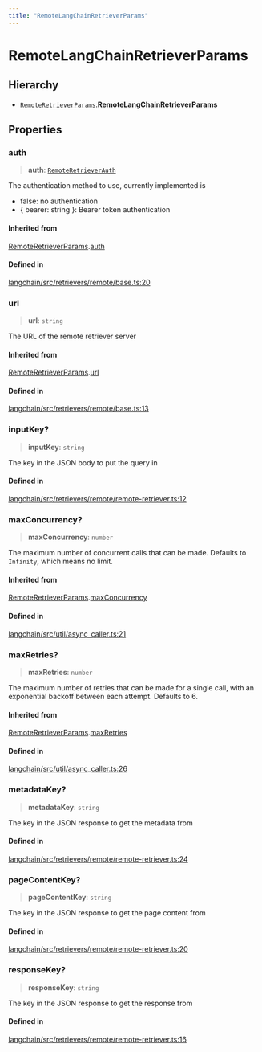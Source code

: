 ```yaml
---
title: "RemoteLangChainRetrieverParams"
---
```


# RemoteLangChainRetrieverParams

## Hierarchy

- [`RemoteRetrieverParams`](RemoteRetrieverParams.md).**RemoteLangChainRetrieverParams**

## Properties

### auth

> **auth**: [`RemoteRetrieverAuth`](../types/RemoteRetrieverAuth.md)

The authentication method to use, currently implemented is

- false: no authentication
- { bearer: string }: Bearer token authentication

#### Inherited from

[RemoteRetrieverParams](RemoteRetrieverParams.md).[auth](RemoteRetrieverParams.md#auth)

#### Defined in

[langchain/src/retrievers/remote/base.ts:20](https://github.com/hwchase17/langchainjs/blob/ddf2996/langchain/src/retrievers/remote/base.ts#L20)

### url

> **url**: `string`

The URL of the remote retriever server

#### Inherited from

[RemoteRetrieverParams](RemoteRetrieverParams.md).[url](RemoteRetrieverParams.md#url)

#### Defined in

[langchain/src/retrievers/remote/base.ts:13](https://github.com/hwchase17/langchainjs/blob/ddf2996/langchain/src/retrievers/remote/base.ts#L13)

### inputKey?

> **inputKey**: `string`

The key in the JSON body to put the query in

#### Defined in

[langchain/src/retrievers/remote/remote-retriever.ts:12](https://github.com/hwchase17/langchainjs/blob/ddf2996/langchain/src/retrievers/remote/remote-retriever.ts#L12)

### maxConcurrency?

> **maxConcurrency**: `number`

The maximum number of concurrent calls that can be made.
Defaults to `Infinity`, which means no limit.

#### Inherited from

[RemoteRetrieverParams](RemoteRetrieverParams.md).[maxConcurrency](RemoteRetrieverParams.md#maxconcurrency)

#### Defined in

[langchain/src/util/async_caller.ts:21](https://github.com/hwchase17/langchainjs/blob/ddf2996/langchain/src/util/async_caller.ts#L21)

### maxRetries?

> **maxRetries**: `number`

The maximum number of retries that can be made for a single call,
with an exponential backoff between each attempt. Defaults to 6.

#### Inherited from

[RemoteRetrieverParams](RemoteRetrieverParams.md).[maxRetries](RemoteRetrieverParams.md#maxretries)

#### Defined in

[langchain/src/util/async_caller.ts:26](https://github.com/hwchase17/langchainjs/blob/ddf2996/langchain/src/util/async_caller.ts#L26)

### metadataKey?

> **metadataKey**: `string`

The key in the JSON response to get the metadata from

#### Defined in

[langchain/src/retrievers/remote/remote-retriever.ts:24](https://github.com/hwchase17/langchainjs/blob/ddf2996/langchain/src/retrievers/remote/remote-retriever.ts#L24)

### pageContentKey?

> **pageContentKey**: `string`

The key in the JSON response to get the page content from

#### Defined in

[langchain/src/retrievers/remote/remote-retriever.ts:20](https://github.com/hwchase17/langchainjs/blob/ddf2996/langchain/src/retrievers/remote/remote-retriever.ts#L20)

### responseKey?

> **responseKey**: `string`

The key in the JSON response to get the response from

#### Defined in

[langchain/src/retrievers/remote/remote-retriever.ts:16](https://github.com/hwchase17/langchainjs/blob/ddf2996/langchain/src/retrievers/remote/remote-retriever.ts#L16)
